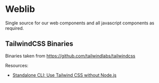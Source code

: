 # Weblib

Single source for our web components and all javascript components as required.

## TailwindCSS Binaries
Binaries taken from https://github.com/tailwindlabs/tailwindcss

Resources:
- [Standalone CLI: Use Tailwind CSS without Node.js](https://tailwindcss.com/blog/standalone-cli)
